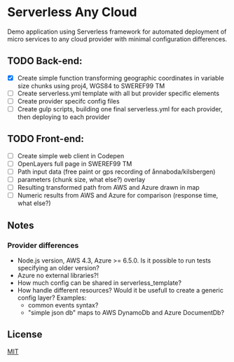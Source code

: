 # Serverless Any Cloud
Demo application using Serverless framework for automated deployment of micro services to any cloud provider with minimal configuration differences.

## TODO Back-end:
- [x] Create simple function transforming geographic coordinates in variable size chunks using proj4, WGS84 to SWEREF99 TM
- [ ] Create serverless.yml template with all but provider specific elements
- [ ] Create provider specifc config files
- [ ] Create gulp scripts, building one final serverless.yml for each provider, then deploying to each provider

## TODO Front-end:
- [ ] Create simple web client in Codepen
- [ ] OpenLayers full page in SWEREF99 TM
- [ ] Path input data (free paint or gps recording of ånnaboda/kilsbergen)
- [ ] parameters (chunk size, what else?) overlay
- [ ] Resulting transformed path from AWS and Azure drawn in map
- [ ] Numeric results from AWS and Azure for comparison (response time, what else?)

## Notes

### Provider differences
- Node.js version, AWS 4.3, Azure >= 6.5.0. Is it possible to run tests specifying an older version?
- Azure no external libraries?!
- How much config can be shared in serverless_template?
- How handle different resources? Would it be usefull to create a generic config layer? Examples:
  - common events syntax?
  - "simple json db" maps to AWS DynamoDb and Azure DocumentDb?


## License

[MIT](LICENSE)

